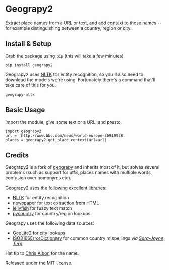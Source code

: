 Geograpy2
=========

Extract place names from a URL or text, and add context to those names -- for 
example distinguishing between a country, region or city. 


## Install & Setup

Grab the package using `pip` (this will take a few minutes)

    pip install geograpy2

Geograpy2 uses [NLTK](http://www.nltk.org/) for entity recognition, so you'll also need 
to download the models we're using. Fortunately there's a command that'll take 
care of this for you. 

    geograpy-nltk

## Basic Usage

Import the module, give some text or a URL, and presto.

    import geograpy2
    url = 'http://www.bbc.com/news/world-europe-26919928'
    places = geograpy2.get_place_context(url=url)


## Credits

Geograpy2 is a fork of [geograpy](https://github.com/ushahidi/geograpy) and inherits
most of it, but solves several problems (such as support for utf8, places names 
with multiple words, confusion over homonyms etc).

Geograpy2 uses the following excellent libraries:

* [NLTK](http://www.nltk.org/) for entity recognition
* [newspaper](https://github.com/codelucas/newspaper) for text extraction from HTML
* [jellyfish](https://github.com/sunlightlabs/jellyfish) for fuzzy text match
* [pycountry](https://pypi.python.org/pypi/pycountry) for country/region lookups

Geograpy uses the following data sources:

* [GeoLite2](http://dev.maxmind.com/geoip/geoip2/geolite2/) for city lookups
* [ISO3166ErrorDictionary](https://github.com/bodacea/countryname/blob/master/countryname/databases/ISO3166ErrorDictionary.csv) for common country mispellings _via [Sara-Jayne Terp](https://github.com/bodacea)_

Hat tip to [Chris Albon](https://github.com/chrisalbon) for the name.

Released under the MIT license.